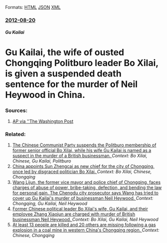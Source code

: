 
Formats: [HTML](/news/2012/08/20/gu-kailai-the-wife-of-ousted-chongqing-politburo-leader-bo-xilai-is-given-a-suspended-death-sentence-for-the-murder-of-neil-heywood-in-chi.html)  [JSON](/news/2012/08/20/gu-kailai-the-wife-of-ousted-chongqing-politburo-leader-bo-xilai-is-given-a-suspended-death-sentence-for-the-murder-of-neil-heywood-in-chi.json)  [XML](/news/2012/08/20/gu-kailai-the-wife-of-ousted-chongqing-politburo-leader-bo-xilai-is-given-a-suspended-death-sentence-for-the-murder-of-neil-heywood-in-chi.xml)  

### [2012-08-20](/news/2012/08/20/index.md)

##### Gu Kailai
# Gu Kailai, the wife of ousted Chongqing Politburo leader Bo Xilai, is given a suspended death sentence for the murder of Neil Heywood in China. 




### Sources:

1. [AP via ''The Washington Post](https://www.washingtonpost.com/world/asia_pacific/ousted-chinese-politicians-wife-accused-of-murder-will-likely-escape-death-penalty/2012/08/19/02b33a7c-ea61-11e1-866f-60a00f604425_story.html?wpisrc=al_national)

### Related:

1. [The Chinese Communist Party suspends the Politburo membership of former senior official Bo Xilai, while his wife Gu Kailai is named as a suspect in the murder of a British businessman. ](/news/2012/04/10/the-chinese-communist-party-suspends-the-politburo-membership-of-former-senior-official-bo-xilai-while-his-wife-gu-kailai-is-named-as-a-sus.md) _Context: Bo Xilai, Chinese, Gu Kailai, Politburo_
2. [China appoints Sun Zhengcai as new chief for the city of Chongqing, once led by disgraced politician Bo Xilai. ](/news/2012/11/20/china-appoints-sun-zhengcai-as-new-chief-for-the-city-of-chongqing-once-led-by-disgraced-politician-bo-xilai.md) _Context: Bo Xilai, Chinese, Chongqing_
3. [Wang Lijun, the former vice mayor and police chief of Chongqing, faces charges of abuse of power, bribe-taking, defection, and bending the law for personal gain. The Chengdu city prosecutor says Wang has tried to cover up Gu Kailai's murder of businessman Neil Heywood. ](/news/2012/09/5/wang-lijun-the-former-vice-mayor-and-police-chief-of-chongqing-faces-charges-of-abuse-of-power-bribe-taking-defection-and-bending-the-l.md) _Context: Chongqing, Gu Kailai, Neil Heywood_
4. [Former Chinese political leader Bo Xilai's wife, Gu Kailai, and their employee Zhang Xiaojun are charged with murder of British businessman Neil Heywood. ](/news/2012/07/26/former-chinese-political-leader-bo-xilai-s-wife-gu-kailai-and-their-employee-zhang-xiaojun-are-charged-with-murder-of-british-businessman.md) _Context: Bo Xilai, Gu Kailai, Neil Heywood_
5. [At least 13 people are killed and 20 others are missing following a gas explosion in a coal mine in western China's Chongqing region. ](/news/2016/10/31/at-least-13-people-are-killed-and-20-others-are-missing-following-a-gas-explosion-in-a-coal-mine-in-western-china-s-chongqing-region.md) _Context: Chinese, Chongqing_
